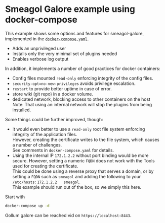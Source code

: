 Smeagol Galore example using docker-compose
====

This example shows some options and features for smeagol-galore, implemented in the 
[`docker-compose.yaml`](docker-compose.yaml).

* Adds an unprivileged user
* Installs only the very minimal set of plugins needed
* Enables verbose log output

In addition, it implements a number of good practices for docker containers:

* Config files mounted `read-only` enforcing integrity of the config files.
* `security-opt=no-new-privileges` avoids privilege escalation.
* `restart` to provide better uptime in case of error.
* store wiki (git repo) in a docker volume.
* dedicated network, blocking access to other containers on the host
  Note: That using an internal network will stop the plugins from being installed.  

Some things could be further improved, though:

* It would even better to use a `read-only` root file system enforcing integrity of the application files.  
  However, creating the certificate writes to the file system, which causes a number of challenges.  
  See comments in `docker-compose.yaml` for details.
* Using the internal IP `172.1.2.2` without port binding would be more secure. However, setting a numeric `FQDN` does 
  not work with the Tools used for creating the certificate.  
  This could be done using a reverse proxy that serves a domain, 
  or by setting a `FQDN` such as `smeagol` and adding the following to your `/etc/hosts`: `172.1.2.2   smeagol`.  
  This example should run out of the box, so we simply this here.

Start with 

```bash
docker-compose up -d
```

Gollum galore can be reached vid on `https://localhost:8443`.
